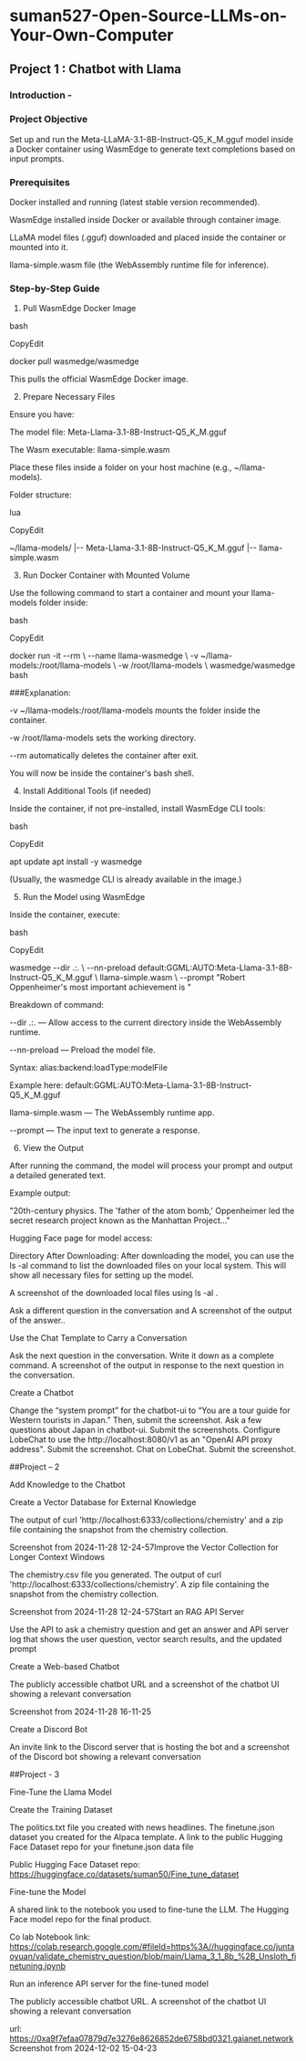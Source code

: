 # suman527-Open-Source-LLMs-on-Your-Own-Computer

## Project 1 : Chatbot with Llama 

### Introduction -  

### Project Objective 

Set up and run the Meta-LLaMA-3.1-8B-Instruct-Q5_K_M.gguf model inside a Docker container using WasmEdge to generate text completions based on input prompts. 

 

### Prerequisites 

Docker installed and running (latest stable version recommended). 

WasmEdge installed inside Docker or available through container image. 

LLaMA model files (.gguf) downloaded and placed inside the container or mounted into it. 

llama-simple.wasm file (the WebAssembly runtime file for inference). 

 

### Step-by-Step Guide 

1. Pull WasmEdge Docker Image 

bash 

CopyEdit 

docker pull wasmedge/wasmedge 
 

This pulls the official WasmEdge Docker image. 

 

2. Prepare Necessary Files 

Ensure you have: 

The model file: Meta-Llama-3.1-8B-Instruct-Q5_K_M.gguf 

The Wasm executable: llama-simple.wasm 

Place these files inside a folder on your host machine (e.g., ~/llama-models). 

Folder structure: 

lua 

CopyEdit 

~/llama-models/ 
    |-- Meta-Llama-3.1-8B-Instruct-Q5_K_M.gguf 
    |-- llama-simple.wasm 
 

 

3. Run Docker Container with Mounted Volume 

Use the following command to start a container and mount your llama-models folder inside: 

bash 

CopyEdit 

docker run -it --rm \ 
  --name llama-wasmedge \ 
  -v ~/llama-models:/root/llama-models \ 
  -w /root/llama-models \ 
  wasmedge/wasmedge bash 
 

###Explanation: 

-v ~/llama-models:/root/llama-models mounts the folder inside the container. 

-w /root/llama-models sets the working directory. 

--rm automatically deletes the container after exit. 

You will now be inside the container's bash shell. 

 

4. Install Additional Tools (if needed) 

Inside the container, if not pre-installed, install WasmEdge CLI tools: 

bash 

CopyEdit 

apt update 
apt install -y wasmedge 
 

(Usually, the wasmedge CLI is already available in the image.) 

 

5. Run the Model using WasmEdge 

Inside the container, execute: 

bash 

CopyEdit 

wasmedge --dir .:. \ 
  --nn-preload default:GGML:AUTO:Meta-Llama-3.1-8B-Instruct-Q5_K_M.gguf \ 
  llama-simple.wasm \ 
  --prompt "Robert Oppenheimer's most important achievement is " 
 

Breakdown of command: 

--dir .:. — Allow access to the current directory inside the WebAssembly runtime. 

--nn-preload — Preload the model file. 

Syntax: alias:backend:loadType:modelFile 

Example here: default:GGML:AUTO:Meta-Llama-3.1-8B-Instruct-Q5_K_M.gguf 

llama-simple.wasm — The WebAssembly runtime app. 

--prompt — The input text to generate a response. 

6. View the Output 

After running the command, the model will process your prompt and output a detailed generated text. 

Example output: 

"20th-century physics. The 'father of the atom bomb,' Oppenheimer led the secret research project known as the Manhattan Project..." 

 

 Hugging Face page for model access:  

Directory After Downloading: After downloading the model, you can use the ls -al command to list the downloaded files on your local system. This will show all necessary files for setting up the model. 

A screenshot of the downloaded local files using ls -al . 

 

Ask a different question in the conversation and A screenshot of the output of the answer.. 

  

 

Use the Chat Template to Carry a Conversation 

Ask the next question in the conversation. Write it down as a complete command. A screenshot of the output in response to the next question in the conversation. 

  

 

 

Create a Chatbot 

Change the “system prompt” for the chatbot-ui to “You are a tour guide for Western tourists in Japan.” Then, submit the screenshot. Ask a few questions about Japan in chatbot-ui. Submit the screenshots. Configure LobeChat to use the http://localhost:8080/v1 as an "OpenAI API proxy address". Submit the screenshot. Chat on LobeChat. Submit the screenshot. 

 

 

##Project – 2  

Add Knowledge to the Chatbot 

Create a Vector Database for External Knowledge 

The output of curl 'http://localhost:6333/collections/chemistry' and a zip file containing the snapshot from the chemistry collection. 

Screenshot from 2024-11-28 12-24-57Improve the Vector Collection for Longer Context Windows 

The chemistry.csv file you generated. The output of curl 'http://localhost:6333/collections/chemistry'. A zip file containing the snapshot from the chemistry collection. 

Screenshot from 2024-11-28 12-24-57Start an RAG API Server 

Use the API to ask a chemistry question and get an answer and API server log that shows the user question, vector search results, and the updated prompt 

Create a Web-based Chatbot 

The publicly accessible chatbot URL and a screenshot of the chatbot UI showing a relevant conversation 

Screenshot from 2024-11-28 16-11-25 

Create a Discord Bot 

An invite link to the Discord server that is hosting the bot and a screenshot of the Discord bot showing a relevant conversation 

 

 

 

 

##Project - 3 

Fine-Tune the Llama Model 

Create the Training Dataset 

The politics.txt file you created with news headlines. The finetune.json dataset you created for the Alpaca template. A link to the public Hugging Face Dataset repo for your finetune.json data file 

Public Hugging Face Dataset repo: https://huggingface.co/datasets/suman50/Fine_tune_dataset 

Fine-tune the Model 

A shared link to the notebook you used to fine-tune the LLM. The Hugging Face model repo for the final product. 

Co lab Notebook link: https://colab.research.google.com/#fileId=https%3A//huggingface.co/juntaoyuan/validate_chemistry_question/blob/main/Llama_3_1_8b_%2B_Unsloth_finetuning.ipynb 

 

 Run an inference API server for the fine-tuned model 

The publicly accessible chatbot URL. A screenshot of the chatbot UI showing a relevant conversation 

url: https://0xa9f7efaa07879d7e3276e8626852de6758bd0321.gaianet.network Screenshot from 2024-12-02 15-04-23 

 

 

 

 

 

 

 

 

 

 

 
